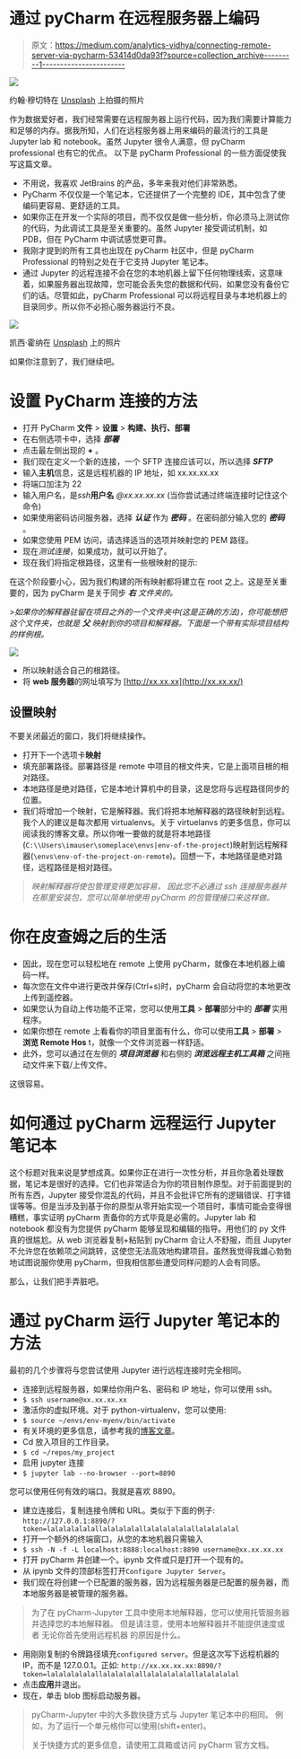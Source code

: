 # 通过 pyCharm 在远程服务器上编码

> 原文：<https://medium.com/analytics-vidhya/connecting-remote-server-via-pycharm-53414d0da93f?source=collection_archive---------1----------------------->

![](img/47b6c53bc0227c58d664950b0180a87d.png)

约翰·穆切特在 [Unsplash](https://unsplash.com/s/photos/barcelona?utm_source=unsplash&utm_medium=referral&utm_content=creditCopyText) 上拍摄的照片

作为数据爱好者，我们经常需要在远程服务器上运行代码，因为我们需要计算能力和足够的内存。据我所知，人们在远程服务器上用来编码的最流行的工具是 Jupyter lab 和 notebook。虽然 Jupyter 很令人满意，但 pyCharm professional 也有它的优点。
以下是 pyCharm Professional 的一些方面促使我写这篇文章。

*   不用说，我喜欢 JetBrains 的产品，多年来我对他们非常熟悉。
*   PyCharm 不仅仅是一个笔记本，它还提供了一个完整的 IDE，其中包含了使编码更容易、更舒适的工具。
*   如果你正在开发一个实际的项目，而不仅仅是做一些分析，你必须马上测试你的代码，为此调试工具是至关重要的。虽然 Jupyter 接受调试机制，如 PDB，但在 PyCharm 中调试感觉更可靠。
*   我刚才提到的所有工具也出现在 pyCharm 社区中，但是 pyCharm Professional 的特别之处在于它支持 Jupyter 笔记本。
*   通过 Jupyter 的远程连接不会在您的本地机器上留下任何物理线索，这意味着，如果服务器出现故障，您可能会丢失您的数据和代码，如果您没有备份它们的话。尽管如此，pyCharm Professional 可以将远程目录与本地机器上的目录同步。所以你不必担心服务器运行不良。

![](img/329931a63f1844bf42005b202d854752.png)

凯西·霍纳在 [Unsplash](https://unsplash.com/s/photos/train?utm_source=unsplash&utm_medium=referral&utm_content=creditCopyText) 上的照片

如果你注意到了，我们继续吧。

# 设置 PyCharm 连接的方法

*   打开 PyCharm **文件** > **设置** > **构建、执行、部署**
*   在右侧选项卡中，选择 ***部署***
*   点击最左侧出现的 **+** 。
*   我们现在定义一个新的连接，一个 SFTP 连接应该可以，所以选择 ***SFTP***
*   输入**主机**信息，这是远程机器的 IP 地址，如 xx.xx.xx.xx
*   将端口加注为 22
*   输入用户名，是*ssh***用户名** *@xx.xx.xx.xx* (当你尝试通过终端连接时记住这个命令)
*   如果使用密码访问服务器，选择 ***认证*** 作为 ***密码*** 。在密码部分输入您的 ***密码*** 。
*   如果您使用 PEM 访问，请选择适当的选项并映射您的 PEM 路径。
*   现在*测试连接*，如果成功，就可以开始了。
*   现在我们将指定根路径，这里有一些根映射的提示:

在这个阶段要小心，因为我们构建的所有映射都将建立在 root 之上。这是至关重要的，因为 pyCharm 是关于同步 ***右*** *文件夹的。*

*>如果你的解释器驻留在项目之外的一个文件夹中(这是正确的方法)，你可能想把这个文件夹，也就是* ***父*** *映射到你的项目和解释器。下面是一个带有实际项目结构的样例根。*

![](img/24efd2aa1faa755fb328f9f3c1bed31e.png)

*   所以映射适合自己的根路径。
*   将 **web 服务器**的网址填写为 [http://xx.xx.xx](http://xx.xx.xx/)

## 设置映射

不要关闭最近的窗口，我们将继续操作。

*   打开下一个选项卡**映射**
*   填充部署路径。部署路径是 remote 中项目的根文件夹，它是上面项目根的相对路径。
*   本地路径是绝对路径，它是本地计算机中的目录，这是您将与远程路径同步的位置。
*   我们将增加一个映射，它是解释器。我们将把本地解释器的路径映射到远程。我个人的建议是每次都用 virtualenvs。关于 virtuelanvs 的更多信息，你可以阅读我的博客文章。所以你唯一要做的就是将本地路径(`C:\\Users\imauser\someplace\envs|env-of-the-project`)映射到远程解释器(`\envs\env-of-the-project-on-remote`)。回想一下，本地路径是绝对路径，远程路径是相对路径。

> *映射解释器将使包管理变得更加容易，
> 因此您不必通过 ssh 连接服务器并在那里安装包，您可以简单地使用 pyCharm 的包管理接口来这样做。*

# 你在皮查姆之后的生活

*   因此，现在您可以轻松地在 remote 上使用 pyCharm，就像在本地机器上编码一样。
*   每次您在文件中进行更改并保存(Ctrl+s)时，pyCharm 会自动将您的本地更改上传到遥控器。
*   如果您认为自动上传功能不正常，您可以使用**工具** > **部署**部分中的 ***部署*** 实用程序。
*   如果你想在 remote 上看看你的项目里面有什么，你可以使用**工具** > **部署** > **浏览 Remote Hos** t，就像一个文件浏览器一样舒适。
*   此外，您可以通过在左侧的 ***项目浏览器*** 和右侧的 ***浏览远程主机工具箱*** 之间拖动文件来下载/上传文件。

这很容易。

# 如何通过 pyCharm 远程运行 Jupyter 笔记本

这个标题对我来说是梦想成真。如果你正在进行一次性分析，并且你急着处理数据，笔记本是很好的选择。它们也非常适合为你的项目制作原型。对于前面提到的所有东西，Jupyter 接受你混乱的代码，并且不会批评它所有的逻辑错误、打字错误等等。但是当涉及到基于你的原型从零开始实现一个项目时，事情可能会变得很糟糕，事实证明 pyCharm 责备你的方式毕竟是必需的。Jupyter lab 和 notebook 都没有为您提供 pyCharm 能够呈现和编辑的指导。用他们的 py 文件真的很尴尬。从 web 浏览器复制+粘贴到 pyCharm 会让人不舒服，而且 Jupyter 不允许您在依赖项之间跳转，这使您无法高效地构建项目。虽然我觉得我雄心勃勃地试图说服你使用 pyCharm，但我相信那些遭受同样问题的人会有同感。

那么，让我们把手弄脏吧。

# 通过 pyCharm 运行 Jupyter 笔记本的方法

最初的几个步骤将与您尝试使用 Jupyter 进行远程连接时完全相同。

*   连接到远程服务器，如果给你用户名、密码和 IP 地址，你可以使用 ssh。
*   `$ ssh username@xx.xx.xx.xx`
*   激活你的虚拟环境。对于 python-virtualenv，您可以使用:
*   `$ source ~/envs/env-myenv/bin/activate`
*   有关环境的更多信息，请参考我的[博客文章](/@pinareceaktan/what-is-this-virtual-environments-in-python-and-why-anyone-ever-needs-them-7e3e682f9d2)。
*   Cd 放入项目的工作目录。
*   `$ cd ~/repos/my_project`
*   启用 jupyter 连接
*   `$ jupyter lab --no-browser --port=8890`

您可以使用任何有效的端口。我就是喜欢 8890。

*   建立连接后，复制连接令牌和 URL。类似于下面的例子:
    `http://127.0.0.1:8890/?token=lalalalalalallalalalalallalalalalalallalalalalal`
*   打开一个额外的终端窗口，从您的本地机器只需输入
*   `$ ssh -N -f -L localhost:8888:localhost:8890 username@xx.xx.xx.xx`
*   打开 pyCharm 并创建一个。ipynb 文件或只是打开一个现有的。
*   从 ipynb 文件的顶部标签打开`Configure Jupyter Server`。
*   我们现在将创建一个已配置的服务器，因为远程服务器是已配置的服务器，而本地服务器是被管理的服务器。

> 为了在 pyCharm-Jupyter 工具中使用本地解释器，您可以使用托管服务器并选择您的本地解释器。
> 但是请注意，使用本地解释器并不能提供速度或者
> 无论你首先使用远程机器
> 的原因是什么。

*   用刚刚复制的令牌路径填充`configured server`。但是这次写下远程机器的 IP，而不是 127.0.0.1。正如:
    `http://xx.xx.xx.xx:8890/?token=lalalalalalallalalalalallalalalalalallalalalalal`
*   点击**应用**并退出。
*   现在，单击 blob 图标启动服务器。

> pyCharm-Jupyter 中的大多数快捷方式与 Jupyter 笔记本中的相同。
> 例如，为了运行一个单元格你可以使用(shift+enter)。
> 
> 关于快捷方式的更多信息，请使用工具箱或访问 pyCharm 官方文档。